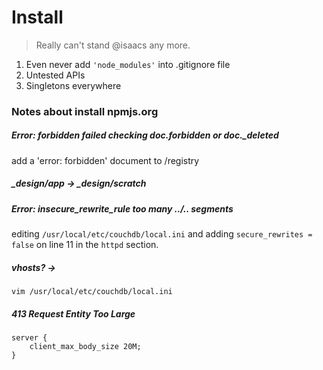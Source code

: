# Install

> Really can't stand @isaacs any more.

1. Even never add `'node_modules'` into .gitignore file
2. Untested APIs
3. Singletons everywhere

### Notes about install npmjs.org

##### Error: forbidden failed checking doc.forbidden or doc._deleted

add a 'error: forbidden' document to /registry

	
	
##### \_design/app -> \_design/scratch

##### Error: insecure_rewrite_rule too many ../.. segments

editing `/usr/local/etc/couchdb/local.ini` and adding `secure_rewrites = false` on line 11 in the `httpd` section.

	

##### vhosts? -> 

	vim /usr/local/etc/couchdb/local.ini


##### 413 Request Entity Too Large
	server {
        client_max_body_size 20M;
    }